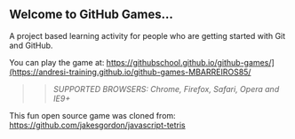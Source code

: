 ## Welcome to GitHub Games...

A project based learning activity for people who are getting started with Git and GitHub.

You can play the game at: https://githubschool.github.io/github-games/](https://andresi-training.github.io/github-games-MBARREIROS85/
>> _*SUPPORTED BROWSERS*: Chrome, Firefox, Safari, Opera and IE9+_

This fun open source game was cloned from: https://github.com/jakesgordon/javascript-tetris
